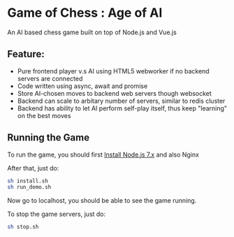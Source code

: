 Game of Chess : Age of AI
============================
An AI based chess game built on top of Node.js and Vue.js

## Feature:
- Pure frontend player v.s AI using HTML5 webworker if no backend servers are connected
- Code written using async, await and promise
- Store AI-chosen moves to backend web servers though websocket
- Backend can scale to arbitary number of servers, similar to redis cluster
- Backend has ability to let AI perform self-play itself, thus keep "learning" on the best moves


## Running the Game
To run the game, you should first [Install Node.js 7.x](https://nodejs.org/en/)
and also Nginx

After that, just do:

```sh
sh install.sh
sh run_demo.sh
```
Now go to localhost, you should be able to see the game running.

To stop the game servers, just do:
```sh
sh stop.sh
```
